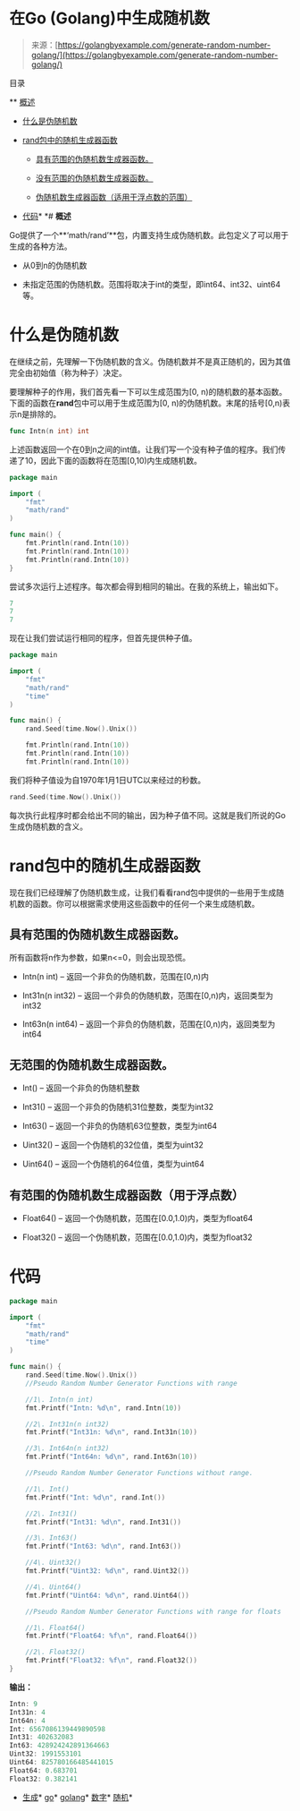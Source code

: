 <!--yml

类别：未分类

日期：2024-10-13 06:15:53

-->

# 在Go (Golang)中生成随机数

> 来源：[https://golangbyexample.com/generate-random-number-golang/](https://golangbyexample.com/generate-random-number-golang/)

目录

**   [概述](#Overview "概述")

+   [什么是伪随机数](#What_is_a_pseudo-random_number "什么是伪随机数")

+   [rand包中的随机生成器函数](#Random_Generator_Functions_in_rand_package "rand包中的随机生成器函数")

    +   [具有范围的伪随机数生成器函数。](#Pseudo-Random_Number_Generator_Functions_with_range "具有范围的伪随机数生成器函数。")

    +   [没有范围的伪随机数生成器函数。](#Pseudo_Random_Number_Generator_Functions_without_range "没有范围的伪随机数生成器函数。")

    +   [伪随机数生成器函数（适用于浮点数的范围）](#Pseudo_Random_Number_Generator_Functions_with_range_for_floats "伪随机数生成器函数（适用于浮点数的范围）")

+   [代码](#Code "代码")*  *# **概述**

Go提供了一个**‘math/rand’**包，内置支持生成伪随机数。此包定义了可以用于生成的各种方法。

+   从0到n的伪随机数

+   未指定范围的伪随机数。范围将取决于int的类型，即int64、int32、uint64等。

# **什么是伪随机数**

在继续之前，先理解一下伪随机数的含义。伪随机数并不是真正随机的，因为其值完全由初始值（称为种子）决定。

要理解种子的作用，我们首先看一下可以生成范围为[0, n)的随机数的基本函数。下面的函数在**rand**包中可以用于生成范围为[0, n)的伪随机数。末尾的括号[0,n)表示n是排除的。

```go
func Intn(n int) int
```

上述函数返回一个在0到n之间的int值。让我们写一个没有种子值的程序。我们传递了10，因此下面的函数将在范围[0,10)内生成随机数。

```go
package main

import (
    "fmt"
    "math/rand"
)

func main() {
    fmt.Println(rand.Intn(10))
    fmt.Println(rand.Intn(10))
    fmt.Println(rand.Intn(10))
}
```

尝试多次运行上述程序。每次都会得到相同的输出。在我的系统上，输出如下。

```go
7
7
7
```

现在让我们尝试运行相同的程序，但首先提供种子值。

```go
package main

import (
    "fmt"
    "math/rand"
    "time"
)

func main() {
    rand.Seed(time.Now().Unix())

    fmt.Println(rand.Intn(10))
    fmt.Println(rand.Intn(10))
    fmt.Println(rand.Intn(10))
```

我们将种子值设为自1970年1月1日UTC以来经过的秒数。

```go
rand.Seed(time.Now().Unix())
```

每次执行此程序时都会给出不同的输出，因为种子值不同。这就是我们所说的Go生成伪随机数的含义。

# **rand包中的随机生成器函数**

现在我们已经理解了伪随机数生成，让我们看看rand包中提供的一些用于生成随机数的函数。你可以根据需求使用这些函数中的任何一个来生成随机数。

## **具有范围的伪随机数生成器函数**。

所有函数将n作为参数，如果n<=0，则会出现恐慌。

+   Intn(n int) – 返回一个非负的伪随机数，范围在[0,n)内

+   Int31n(n int32) – 返回一个非负的伪随机数，范围在[0,n)内，返回类型为int32

+   Int63n(n int64) – 返回一个非负的伪随机数，范围在[0,n)内，返回类型为int64

## **无范围的伪随机数生成器函数。**

+   Int() – 返回一个非负的伪随机整数

+   Int31() – 返回一个非负的伪随机31位整数，类型为int32

+   Int63() – 返回一个非负的伪随机63位整数，类型为int64

+   Uint32() – 返回一个伪随机的32位值，类型为uint32

+   Uint64() – 返回一个伪随机的64位值，类型为uint64

## **有范围的伪随机数生成器函数（用于浮点数）**

+   Float64() – 返回一个伪随机数，范围在[0.0,1.0)内，类型为float64

+   Float32() – 返回一个伪随机数，范围在[0.0,1.0)内，类型为float32

# **代码**

```go
package main

import (
    "fmt"
    "math/rand"
    "time"
)

func main() {
    rand.Seed(time.Now().Unix())
    //Pseudo Random Number Generator Functions with range

    //1\. Intn(n int)
    fmt.Printf("Intn: %d\n", rand.Intn(10))

    //2\. Int31n(n int32)
    fmt.Printf("Int31n: %d\n", rand.Int31n(10))

    //3\. Int64n(n int32)
    fmt.Printf("Int64n: %d\n", rand.Int63n(10))

    //Pseudo Random Number Generator Functions without range.

    //1\. Int()
    fmt.Printf("Int: %d\n", rand.Int())

    //2\. Int31()
    fmt.Printf("Int31: %d\n", rand.Int31())

    //3\. Int63()
    fmt.Printf("Int63: %d\n", rand.Int63())

    //4\. Uint32()
    fmt.Printf("Uint32: %d\n", rand.Uint32())

    //4\. Uint64()
    fmt.Printf("Uint64: %d\n", rand.Uint64())

    //Pseudo Random Number Generator Functions with range for floats

    //1\. Float64()
    fmt.Printf("Float64: %f\n", rand.Float64())

    //2\. Float32()
    fmt.Printf("Float32: %f\n", rand.Float32())
}
```

**输出：**

```go
Intn: 9
Int31n: 4
Int64n: 4
Int: 6567086139449890598
Int31: 402632083
Int63: 428924242891364663
Uint32: 1991553101
Uint64: 825780166485441015
Float64: 0.683701
Float32: 0.382141
```

+   [生成](https://golangbyexample.com/tag/generate/)*   [go](https://golangbyexample.com/tag/go/)*   [golang](https://golangbyexample.com/tag/golang/)*   [数字](https://golangbyexample.com/tag/numbers/)*   [随机](https://golangbyexample.com/tag/random/)*
